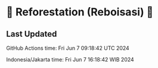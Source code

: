 
# 🌳 Reforestation (Reboisasi) 🌲

## Last Updated

GitHub Actions time: Fri Jun  7 09:18:42 UTC 2024

Indonesia/Jakarta time: Fri Jun  7 16:18:42 WIB 2024
